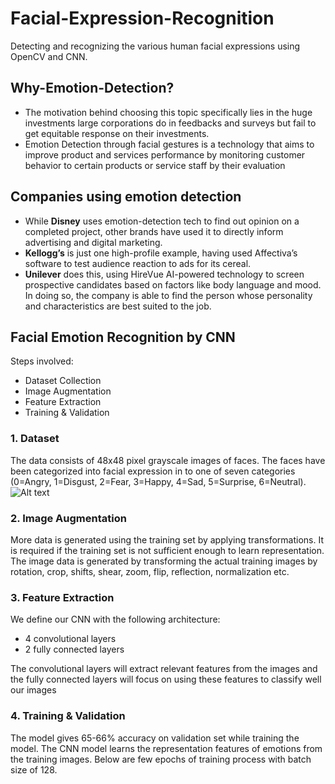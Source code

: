 # Facial-Expression-Recognition
Detecting and recognizing the various human facial expressions using OpenCV and CNN.

## Why-Emotion-Detection?
- The motivation behind choosing this topic specifically lies in the huge  investments large corporations do in feedbacks and surveys but fail to get  equitable response on their investments.
- Emotion Detection through facial gestures is a technology that aims to improve product and services performance by monitoring customer behavior to certain  products or service staff by their evaluation
## Companies using emotion detection
- While **Disney** uses emotion-detection tech to find out opinion on a completed  project, other brands have used it to directly inform advertising and digital  marketing.
- **Kellogg’s** is just one high-profile example, having used Affectiva’s software to test  audience reaction to ads for its cereal.
- **Unilever** does this, using HireVue AI-powered technology to screen prospective  candidates based on factors like body language and mood. In doing so, the  company is able to find the person whose personality and characteristics are best  suited to the job.
## Facial Emotion Recognition by CNN
Steps involved:
- Dataset Collection
- Image Augmentation
- Feature Extraction
- Training & Validation
### 1. Dataset
The data consists of 48x48 pixel grayscale images of faces. The faces have been  categorized into facial expression in to one of seven categories (0=Angry, 1=Disgust,  2=Fear, 3=Happy, 4=Sad, 5=Surprise, 6=Neutral).
![Alt text](https://drive.google.com/file/d/1jvsMUJfPBdWvJVHiocEm6Hi1KvPvQ4gW/view?usp=sharing)
### 2. Image Augmentation
More data is generated using the training set by applying  transformations. It is required if the training set is not sufficient  enough to learn representation. The image data is generated by  transforming the actual training images by rotation, crop, shifts,  shear, zoom, flip, reflection, normalization etc.
### 3. Feature Extraction
We define our CNN with the following architecture:
- 4 convolutional layers
- 2 fully connected layers

The convolutional layers will extract relevant features from the images and the fully connected layers will focus on using these features to classify well our images

### 4. Training & Validation
The model gives 65-66% accuracy on validation set while training the model. The CNN  model learns the representation features of emotions from the training images. Below  are few epochs of training process with batch size of 128.
